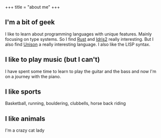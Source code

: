 +++
title = "about me"
+++
## I'm a bit of geek
I like to learn about programming languages with unique features. Mainly focusing on type systems. So I find [Rust](https://www.rust-lang.org/) and [Idris2](https://www.idris-lang.org) really interesting. But I also find [Unison](https://www.unisonweb.org/) a really interesting language. I also like the LISP syntax.
## I like to play music (but I can't)
I have spent some time to learn to play the guitar and the bass and now I'm on a journey with the piano.
## I like sports
Basketball, running, bouldering, clubbells, horse back riding
## I like animals
I'm a crazy cat lady